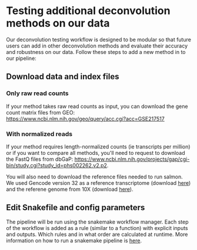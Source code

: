# Testing additional deconvolution methods on our data

Our deconvolution testing workflow is designed to be modular so that future users can add in other deconvolution methods and evaluate their accuracy and robustness on our data.
Follow these steps to add a new method in to our pipeline:

## Download data and index files

### Only raw read counts
If your method takes raw read counts as input, you can download the gene count matrix files from GEO: https://www.ncbi.nlm.nih.gov/geo/query/acc.cgi?acc=GSE217517 

### With normalized reads
If your method requires length-normalized counts (ie transcripts per million) or if you want to compare all methods, you'll need to request to download the FastQ files from dbGaP: https://www.ncbi.nlm.nih.gov/projects/gap/cgi-bin/study.cgi?study_id=phs002262.v2.p2.

You will also need to download the reference files needed to run salmon. We used Gencode version 32 as a reference transcriptome (download [here](https://ftp.ebi.ac.uk/pub/databases/gencode/Gencode_human/release_32/gencode.v32.transcripts.fa.gz)) and the referene genome from 10X (download [here](https://cf.10xgenomics.com/supp/cell-exp/refdata-gex-GRCh38-2020-A.tar.gz)).

## Edit Snakefile and config parameters

The pipeline will be run using the snakemake workflow manager. Each step of the workflow is added as a rule (similar to a function) with explicit inputs and outputs. Which rules and in what order are calculated at runtime.
More information on how to run a snakemake pipeline is [here](https://snakemake.readthedocs.io/en/stable/).
